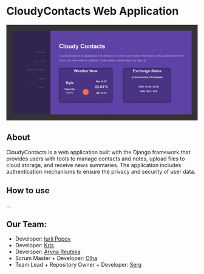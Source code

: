 # CloudyContacts Web Application

![page](/img_src/index.jpg)

## About
CloudyContacts is a web application built with the Django framework that provides users with tools to manage contacts and notes, upload files to cloud storage, and receive news summaries. The application includes authentication mechanisms to ensure the privacy and security of user data.

## How to use
...

## Our Team:
* Developer: [Iurii Popov](https://github.com/ShuguruiUA)
* Developer: [Kris](https://github.com/Krisiris250592)
* Developer: [Aryna Reutska](https://github.com/xrendezvous)
* Scrum Master + Developer: [Olha](https://github.com/HelgaTsar)
* Team Lead + Repository Owner + Developer: [Serg](https://github.com/CodeCraftSerg)